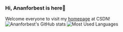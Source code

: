 ### Hi, Ananforbest is here👋
Welcome everyone to visit my [homepage](https://blog.csdn.net/AnAn_New?type=blog) at CSDN!<br>
![Ananforbest's GitHub stats](https://github-readme-stats.vercel.app/api?username=ananforbest&show_icons=true&theme=transparent)
![Most Used Languages](https://github-readme-stats.vercel.app/api/top-langs/?username=ananforbest&theme=transparent&layout=compact)

<!--
**Ananforbest/Ananforbest** is a ✨ _special_ ✨ repository because its `README.md` (this file) appears on your GitHub profile.

Here are some ideas to get you started:

- 🔭 I’m currently working on ...
- 🌱 I’m currently learning ...
- 👯 I’m looking to collaborate on ...
- 🤔 I’m looking for help with ...
- 💬 Ask me about ...
- 📫 How to reach me: ...
- 😄 Pronouns: ...
- ⚡ Fun fact: ...
-->
